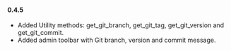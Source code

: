 #### 0.4.5
* Added Utility methods: get_git_branch, get_git_tag, get_git_version and get_git_commit.
* Added admin toolbar with Git branch, version and commit message.